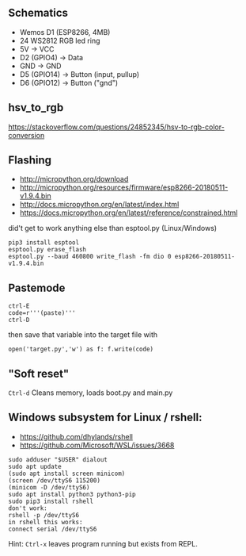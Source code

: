 ## Schematics
- Wemos D1 (ESP8266, 4MB)
- 24 WS2812 RGB led ring
- 5V -> VCC
- D2 (GPIO4) -> Data
- GND -> GND
- D5 (GPIO14) -> Button (input, pullup)
- D6 (GPIO12) -> Button ("gnd")

## hsv_to_rgb
https://stackoverflow.com/questions/24852345/hsv-to-rgb-color-conversion

## Flashing
- http://micropython.org/download
- http://micropython.org/resources/firmware/esp8266-20180511-v1.9.4.bin
- http://docs.micropython.org/en/latest/index.html
- https://docs.micropython.org/en/latest/reference/constrained.html

did't get to work anything else than esptool.py (Linux/Windows)
```
pip3 install esptool
esptool.py erase_flash
esptool.py --baud 460800 write_flash -fm dio 0 esp8266-20180511-v1.9.4.bin
```
## Pastemode
```
ctrl-E
code=r'''(paste)'''
ctrl-D
```
then save that variable into the target file with 
```
open('target.py','w') as f: f.write(code)
```

## "Soft reset"
`Ctrl-d`
Cleans memory, loads boot.py and main.py

## Windows subsystem for Linux / rshell:
- https://github.com/dhylands/rshell
- https://github.com/Microsoft/WSL/issues/3668
```
sudo adduser "$USER" dialout
sudo apt update
(sudo apt install screen minicom)
(screen /dev/ttyS6 115200)
(minicom -D /dev/ttyS6)
sudo apt install python3 python3-pip
sudo pip3 install rshell
don't work:
rshell -p /dev/ttyS6
in rshell this works:
connect serial /dev/ttyS6
```
Hint: `Ctrl-x` leaves program running but exists from REPL.
